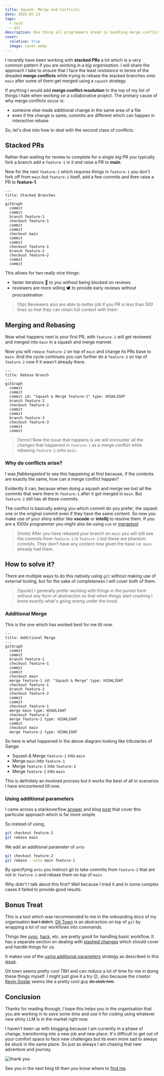 ```yaml
---
title: Squash, Merge and Conflicts
date: 2025-02-23
tags:
  - tech
  - git
description: One thing all programmers dread is handling merge conflicts. Interfaces providing merge conflict resolution have made it a little easier but still how can someone enjoy them, it's just resistance. Let's see how to get through them in case of stacked PRs.
cover:
  relative: true
  image: cover.webp
---
```


I recently have been working with **stacked PRs** a lot which is a very common pattern if you are working in a *big organisation*. I will share the approach I take to ensure that I face the least *resistance* in terms of the dreaded **merge conflicts** while trying to rebase the stacked branches onto `main` after some of them get merged using a `squash` strategy.

If anything I would add **merge conflict resolution** to the top of my list of things I hate when working on a collaborative project. The primary cause of why merge conflicts occur is:
- someone else made additional change in the same area of a file
- even if the change is same, commits are different which can happen in interactive rebase

So, let's dive into how to deal with the second class of conflicts.

## Stacked PRs
Rather than waiting for review to complete for a single *big* PR you typically fork a branch add a `feature-1` in it and raise a PR to **main**.

Now for the next `feature-2` which requires things in `feature-1` you don't fork off from `main` but `feature-1` itself, add a few commits and then raise a PR to **feature-1**.
```mermaid
---
title: Stacked Branches
---
gitGraph
  commit
  commit
  branch feature-1
  checkout feature-1
  commit
  commit
  checkout main
  commit
  commit
  checkout feature-1
  branch feature-2
  checkout feature-2
  commit
  commit
```

This allows for two really nice things:
- faster iterations 🚄 to you without being blocked on reviews
- reviewers are more willing 🕊️ to provide early reviews without procrastination

>[!tip] Reviewers also are able to better job if you PR is less than *500* lines so that they can retain full context with them.

## Merging and Rebasing
Now what happens next is your first PR, with `feature-1` will get reviewed and merged into `main` in a squash and merge manner.

Now you will `rebase` `feature-2` on top of `main` and change its PRs base to `main`. And the cycle continues you can further do a `feature-3` on top of `feature-2` now if it wasn't already there.
```mermaid
---
title: Rebase Branch
---
gitGraph
  commit
  commit
  commit id: "Squash & Merge feature-1" type: HIGHLIGHT
  branch feature-2
  checkout feature-2
  commit
  commit
  branch feature-3
  checkout feature-3
  commit
  commit
```

>[!error] Now the issue that happens is we will encounter all the changes that happened in `feature-1` as a merge conflict while rebasing `feature-2` onto `main`.

### Why do conflicts arise?
I was *flabbergasted* to see this happening at first because, if the contents are exactly the same, how can a merge conflict happen?

Evidently it can, because when doing a squash and merge we lost all the commits that were there in `feature-1` after it got merged in `main`. But `feature-2` still has all these commits. 

The conflict is basically asking you which commit do you prefer, the squash one or the original commit even if they have the same content. So now you make use of your shiny editor like **vscode** or **intellij** to resolve them. If you are a *1000x* programmer you might also be using `vim` or [mergetool](https://git-scm.com/docs/git-mergetool)

>[!note] After you have rebased your branch on `main` you will still see the commits from `feature-1` in `feature-2` but these are phantom commits. They don't have any content now given the base i.e. `main` already had them.

## How to solve it?
There are multiple ways to do this natively using `git` without making use of external tooling, but for the sake of completeness I will cover both of them.

>[!quote] I generally prefer working with things in the purest form without any form of abstraction so that when things start crashing I know exactly what's going wrong under the hood.

### Additional Merge
This is the one which has worked best for me till now.

```mermaid
---
title: Additional Merge
---
gitGraph
  commit
  commit
  branch feature-1
  checkout feature-1
  commit
  commit
  checkout main
  merge feature-1 id: "Squash & Merge" type: HIGHLIGHT
  checkout feature-1
  branch feature-2
  checkout feature-2
  commit
  commit
  checkout feature-1
  merge main type: HIGHLIGHT
  checkout feature-2
  merge feature-1 type: HIGHLIGHT
  commit
  checkout main
  merge feature-2 type: HIGHLIGHT
```
So here is what happened in the above diagram looking like tributaries of Ganga:
- Squash & Merge `feature-1` into `main`
- Merge `main` into `feature-1`
- Merge `feature-1` into `feature-2`
- Merge `feature-2` into `main`

This is definitely an involved process but it works the best of all in scenarios I have encountered till now.

### Using additional parameters
I came across a stackoverflow [answer](https://stackoverflow.com/a/68230162) and blog [post](https://www.putzisan.com/articles/resolving-merge-conflicts-rebasing-stacked-branches) that cover this particular approach which is far more simple.

So instead of using,
```bash
git checkout feature-2
git rebase main
```

We add an additional parameter of `onto`

```bash
git checkout feature-2
git rebase --onto main feature-1
```

By specifying `onto` you instruct git to take commits from `feature-2` that are not in `feature-1` and rebase them on top of `main`.

Why didn't I talk about this first? Well because I tried it and in some complex cases it failed to provide good results.

## Bonus Treat
This is a tool which was recommended to me in the onboarding docs of my organisation ~~but I didn't~~. [Git Town](https://www.git-town.com/) is an abstraction on top of `git` by wrapping a lot of our workflows into commands.

Things like [sync](https://www.git-town.com/commands/sync.html), [hack](https://www.git-town.com/commands/hack.html), etc. are pretty good for handling basic workflow. It has a separate section on dealing with [stashed changes](https://www.git-town.com/stacked-changes.html) which should cover and handle things for us.

It makes use of the [using additional parameters](#using-additional-parameters) strategy as described in this [issue](https://github.com/git-town/git-town/issues/4189).

Git town seems pretty cool TBH and can reduce a lot of time for me in doing these things myself. I might just give it a try 😉, also because the creator [Kevin Goslar](https://github.com/kevgo) seems like a pretty cool guy ~~do stalk him~~.

## Conclusion
Thanks for reading through, I hope this helps you in the organisation that you are working in to *save some time* and use it for coding using whatever new shiny LLM is in the market right now.

I haven't been up with blogging because I am currently in a phase of change, transitioning into a new job and new place. It's difficult to get out of your comfort space to face new challenges but its even more sad to always be stuck in the same place. So just as always I am chasing that new adventure and journey.

![thank you](https://media0.giphy.com/media/v1.Y2lkPTc5MGI3NjExb3A0bGtjbmcxcTdxcHYycDYzNGl4NjZwb2RmcDdmYTJwbGhlaHl2ZCZlcD12MV9pbnRlcm5hbF9naWZfYnlfaWQmY3Q9Zw/PW2YmRu5TvbJ7ZJpQg/giphy.gif)

See you in the next blog till then you know where to [find me](https://twitter.com/1108king).
